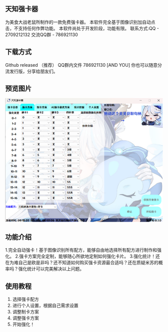 ## 天知强卡器
为美食大战老鼠所制作的一款免费强卡器。
本软件完全基于图像识别加自动点击，不支持任何作弊功能。
本软件尚处于开发阶段，功能有限。
联系方式:QQ - 2709212132
交流QQ群 - 786921130

## 下载方式
Github released （推荐）
QQ群内文件 786921130
[AND YOU] 你也可以随意分流发行版，分享给朋友们。

## 预览图片
![image](https://github.com/a1929238/tenchi-cards-enhancer/blob/main/preview/preview.png)

## 功能介绍
1.完全自动强卡！基于图像识别所有配方，能够自由地选择所有配方进行制作和强化。
2.强卡方案完全定制，能够随心所欲地定制如何强化卡片。
3.强化统计！还在为难自己是欧是非吗？还不知道如何购买强卡资源最合适吗？还在质疑米苏的概率吗？强化统计可以完美解决以上问题。

## 使用教程
1. 选择强卡配方
2. 进行个人设置，根据自己需求设置
3. 调整制卡方案
4. 调整强卡方案
5. 开始强化！
